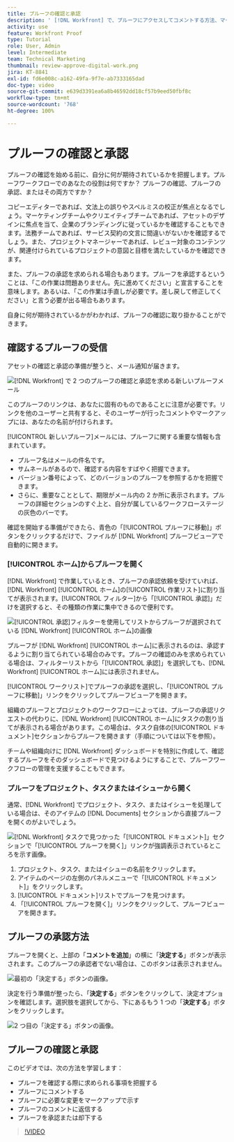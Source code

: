 ```yaml
---
title: プルーフの確認と承認
description: ' [!DNL Workfront] で、プルーフにアクセスしてコメントする方法、マークアップを使用して必要な変更を示す方法、プルーフのコメントに返信する方法、およびプルーフに判断を下す方法を説明します。'
activity: use
feature: Workfront Proof
type: Tutorial
role: User, Admin
level: Intermediate
team: Technical Marketing
thumbnail: review-approve-digital-work.png
jira: KT-8841
exl-id: fd6e008c-a162-49fa-9f7e-ab7333165dad
doc-type: video
source-git-commit: e639d3391ea6a8b46592dd18cf57b9eed50fbf8c
workflow-type: tm+mt
source-wordcount: '768'
ht-degree: 100%

---
```


# プルーフの確認と承認

プルーフの確認を始める前に、自分に何が期待されているかを把握します。プルーフワークフローでのあなたの役割は何ですか？ プルーフの確認、プルーフの承認、またはその両方ですか？

コピーエディターであれば、文法上の誤りやスペルミスの校正が焦点となるでしょう。マーケティングチームやクリエイティブチームであれば、アセットのデザインに焦点を当て、企業のブランディングに従っているかを確認することもできます。法務チームであれば、サービス契約の文言に間違いがないかを確認するでしょう。また、プロジェクトマネージャーであれば、レビュー対象のコンテンツが、関連付けられているプロジェクトの意図と目標を満たしているかを確認できます。

また、プルーフの承認を求められる場合もあります。プルーフを承認するということは、「この作業は問題ありません。先に進めてください」と宣言することを意味します。あるいは、「この作業は手直しが必要です。差し戻して修正してください」と言う必要が出る場合もあります。

自身に何が期待されているかがわかれば、プルーフの確認に取り掛かることができます。

## 確認するプルーフの受信

アセットの確認と承認の準備が整うと、メール通知が届きます。

![[!DNL  Workfront] で 2 つのプルーフの確認と承認を求める新しいプルーフメール](assets/new-proof-emails.png)

このプルーフのリンクは、あなたに固有のものであることに注意が必要です。リンクを他のユーザーと共有すると、そのユーザーが行ったコメントやマークアップには、あなたの名前が付けられます。

[!UICONTROL 新しいプルーフ]メールには、プルーフに関する重要な情報も含まれています。

* プルーフ名はメールの件名です。
* サムネールがあるので、確認する内容をすばやく把握できます。
* バージョン番号によって、どのバージョンのプルーフを参照するかを把握できます。
* さらに、重要なこととして、期限がメール内の 2 か所に表示されます。プルーフの詳細セクションのすぐ上と、自分が属しているワークフローステージの灰色のバーです。

確認を開始する準備ができたら、青色の「[!UICONTROL プルーフに移動]」ボタンをクリックするだけで、ファイルが [!DNL Workfront] プルーフビューアで自動的に開きます。

### [!UICONTROL ホーム]からプルーフを開く

[!DNL Workfront] で作業しているとき、プルーフの承認依頼を受けていれば、[!DNL Workfront] [!UICONTROL ホーム]の[!UICONTROL 作業リスト]に割り当てが表示されます。[!UICONTROL フィルター]から「[!UICONTROL 承認]」だけを選択すると、その種類の作業に集中できるので便利です。

![[!UICONTROL 承認]フィルターを使用してリストからプルーフが選択されている [!DNL Workfront] [!UICONTROL ホーム]の画像](assets/open-proof-from-home.png)

プルーフが [!DNL Workfront] [!UICONTROL ホーム]に表示されるのは、承認するように割り当てられている場合のみです。プルーフの確認のみを求められている場合は、フィルターリストから「[!UICONTROL 承認]」を選択しても、[!DNL Workfront] [!UICONTROL ホーム]には表示されません。

[!UICONTROL ワークリスト]でプルーフの承認を選択し、「[!UICONTROL プルーフに移動]」リンクをクリックしてプルーフビューアを開きます。

組織のプルーフとプロジェクトのワークフローによっては、プルーフの承認リクエストの代わりに、[!DNL Workfront] [!UICONTROL ホーム]にタスクの割り当てが表示される場合があります。この場合は、タスク自体の[!UICONTROL ドキュメント]セクションからプルーフを開きます（手順については以下を参照）。

チームや組織向けに [!DNL Workfront] ダッシュボードを特別に作成して、確認するプルーフをそのダッシュボードで見つけるようにすることで、プルーフワークフローの管理を支援することもできます。

### プルーフをプロジェクト、タスクまたはイシューから開く

通常、[!DNL Workfront] でプロジェクト、タスク、またはイシューを処理している場合は、そのアイテムの [!DNL Documents] セクションから直接プルーフを開くのがよいでしょう。

![[!DNL  Workfront] タスクで見つかった「[!UICONTROL ドキュメント]」セクションで「[!UICONTROL プルーフを開く]」リンクが強調表示されているところを示す画像。](assets/open-proof-from-documents.png)

1. プロジェクト、タスク、またはイシューの名前をクリックします。
2. アイテムのページの左側のパネルメニューで「[!UICONTROL ドキュメント]」をクリックします。
3. [!UICONTROL ドキュメント]リストでプルーフを見つけます。
4. 「[!UICONTROL プルーフを開く]」リンクをクリックして、プルーフビューアを開きます。

## プルーフの承認方法

プルーフを開くと、上部の「**コメントを追加**」の横に「**決定する**」ボタンが表示されます。このプルーフの承認者でない場合は、このボタンは表示されません。

![最初の「決定する」ボタンの画像。](assets/make-decision-1.png)

決定を行う準備が整ったら、「**決定する**」ボタンをクリックして、決定オプションを確認します。選択肢を選択してから、下にあるもう 1 つの「**決定する**」ボタンをクリックします。

![2 つ目の「決定する」ボタンの画像。](assets/make-decision-2.png)

## プルーフの確認と承認

このビデオでは、次の方法を学習します：

* プルーフを確認する際に求められる事項を把握する
* プルーフにコメントする
* プルーフに必要な変更をマークアップで示す
* プルーフのコメントに返信する
* プルーフを承認または却下する

>[!VIDEO](https://video.tv.adobe.com/v/335141/?quality=12&learn=on)

<!--
#### Learn more
* Create and manage proof comments
* Make decisions on a proof
* Review a static proof
* Tag users to share a proof
* Notifications for proof comments and decisions
-->

<!--
#### Guides
* Reviewing proofs in [!DNL Workfront]
* -->
